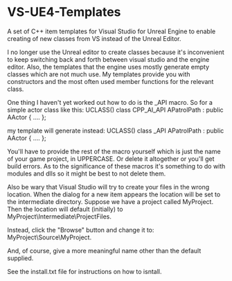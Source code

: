 # VS-UE4-Templates
A set of C++ item templates for Visual Studio for Unreal Engine to enable creating of new classes from VS instead of the Unreal Editor.

I no longer use the Unreal editor to create classes because it's inconvenient to keep switching back and forth between visual studio and the engine editor. Also, the templates that the engine uses mostly generate empty classes which are not much use. My templates provide you with constructors and the most often used member functions for the relevant class.

One thing I haven't yet worked out how to do is the _API macro. So for a simple actor class like this:
UCLASS()
class CPP_AI_API APatrolPath : public AActor
{
....
};

my template will generate instead:
UCLASS()
class _API APatrolPath : public AActor
{
....
};

You'll have to provide the rest of the macro yourself which is just the name of your game project, in UPPERCASE. Or delete it altogether or you'll get build errors. As to the significance of these macros it's something to do with modules and dlls so it might be best to not delete them.

Also be wary that Visual Studio will try to create your files in the wrong location. When the dialog for a new item appears the location will be set to the intermediate directory. Suppose we have a project called MyProject. Then the location will default (initially) to
MyProject\Intermediate\ProjectFiles. 

Instead, click the "Browse" button and change it to:
MyProject\Source\MyProject.

And, of course, give a more meaningful name other than the default supplied.

See the install.txt file for instructions on how to isntall.
